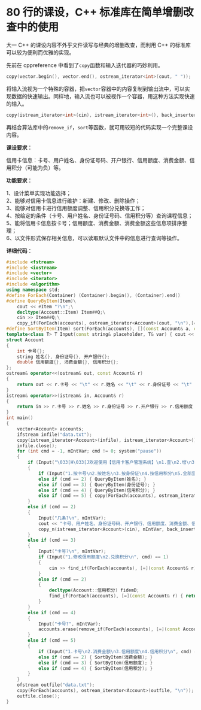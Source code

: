 <!---
cdate: 2020/07/15
mdate: 2020/07/15
tags: C++
--->

# 80 行的课设，C++ 标准库在简单增删改查中的使用

大一 C++ 的课设内容不外乎文件读写与经典的增删改查，而利用 C++ 的标准库可以较为便利而优雅的实现。

先前在 cppreference 中看到了`copy`函数和输入迭代器的巧妙利用。

```c++
copy(vector.begin(), vector.end(), ostream_iterator<int>(cout, " "));
```

将输入流视为一个特殊的容器，把`vector`容器中的内容复制到输出流中，可以实现数据的快速输出。同样地，输入流也可以被视作一个容器，用这种方法实现快速的输入。

```c++
copy(istream_iterator<int>(cin), istream_iterator<int>(), back_inserter(vector));
```

再结合算法库中的`remove_if`，`sort`等函数，就可用较短的代码实现一个完整课设内容。

__课设要求__：

信用卡信息：卡号、用户姓名、身份证号码、开户银行、信用额度、消费金额、信用积分（可能为负）等。

__功能要求__：

1、设计菜单实现功能选择；<br>
2、能够对信用卡信息进行维护：新建、修改、删除操作；<br>
3、能够对信用卡进行信用额度调整、信用积分兑换等工作；<br>
4、按给定的条件（卡号、用户姓名、身份证号码、信用积分等）查询课程信息；<br>
5、能将信用卡信息按卡号；信用额度、消费金额、消费金额这些信息项排序整理；<br>
6、以文件形式保存相关信息，可以读取默认文件中的信息进行查询等操作。

__详细代码__：

```c++
#include <fstream>
#include <iostream>
#include <vector>
#include <iterator>
#include <algorithm>
using namespace std;
#define ForEach(Container) (Container).begin(), (Container).end()
#define QueryByItem(Item)\
    cout << #Item "?\n";\
    decltype(Account::Item) Item##Q;\
    cin >> Item##Q;\
    copy_if(ForEach(accounts), ostream_iterator<Account>(cout, "\n"),[=](Account r) { return r.Item == Item##Q; })
#define SortByItem(Item) sort(ForEach(accounts), [](const Account& a, const Account& b) { return a.##Item < b.##Item; })
template<class T> T Input(const string& placeholder, T& var) { cout << placeholder; cin >> var; return var; }
struct Account
{
    int 卡号{};
    string 姓名{}, 身份证号{}, 开户银行{};
    double 信用额度{}, 消费金额{}, 信用积分{};
};
ostream& operator<<(ostream& out, const Account& r)
{
    return out << r.卡号 << "\t" << r.姓名 << "\t" << r.身份证号 << "\t" << r.开户银行 << "\t" << r.信用额度 << "\t" << r.消费金额 << "\t" << r.信用积分;
}
istream& operator>>(istream& in, Account& r)
{
    return in >> r.卡号 >> r.姓名 >> r.身份证号 >> r.开户银行 >> r.信用额度 >> r.消费金额 >> r.信用积分;
}
int main()
{
    vector<Account> accounts;
    ifstream infile("data.txt");
    copy(istream_iterator<Account>(infile), istream_iterator<Account>(), back_inserter(accounts));
    infile.close();
    for (int cmd = -1, mIntVar; cmd != 0; system("pause"))
    {
        if (Input("\033[H\033[J欢迎使用【信用卡客户管理系统】\n1.查\n2.增\n3.改\n4.删\n5.排序\n0.退出\n", cmd) == 1)
        {
            if (Input("1.按卡号\n2.按姓名\n3.按身份证\n4.按信用积分\n5.全部显示\n", cmd) == 1) { QueryByItem(卡号); }
            else if (cmd == 2) { QueryByItem(姓名); }
            else if (cmd == 3) { QueryByItem(身份证号); }
            else if (cmd == 4) { QueryByItem(信用积分); }
            else if (cmd == 5) { copy(ForEach(accounts), ostream_iterator<Account>(cout, "\n")); }
        }
        else if (cmd == 2)
        {
            Input("几条?\n", mIntVar);
            cout << "卡号、用户姓名、身份证号码、开户银行、信用额度、消费金额、信用积分\n";
            copy_n(istream_iterator<Account>(cin), mIntVar, back_inserter(accounts));
        }
        else if (cmd == 3)
        {
            Input("卡号?\n", mIntVar);
            if (Input("1.修改信用额度\n2.兑换积分\n", cmd) == 1)
            {
                cin >> find_if(ForEach(accounts), [=](const Account& r) { return r.卡号 == mIntVar; })->信用额度;
            }
            else if (cmd == 2)
            {
                decltype(Account::信用积分) fidemD;
                find_if(ForEach(accounts), [=](const Account& r) { return r.卡号 == mIntVar; })->信用积分 -= Input("", fidemD);
            }
        }
        else if (cmd == 4)
        {
            Input("卡号?", mIntVar);
            accounts.erase(remove_if(ForEach(accounts), [=](const Account& r) { return r.卡号 == mIntVar; }), accounts.end());
        }
        else if (cmd == 5)
        {
            if (Input("1.卡号\n2.消费金额\n3.信用额度\n4.信用积分\n", cmd) == 1) { SortByItem(卡号); }
            else if (cmd == 2) { SortByItem(消费金额); }
            else if (cmd == 3) { SortByItem(信用额度); }
            else if (cmd == 4) { SortByItem(信用积分); }
        }
    }
    ofstream outfile("data.txt");
    copy(ForEach(accounts), ostream_iterator<Account>(outfile, "\n"));
    outfile.close();
}
```